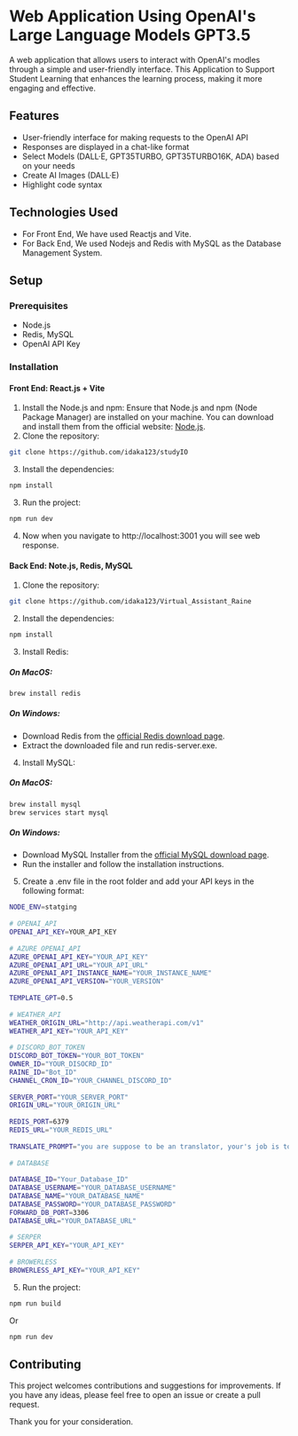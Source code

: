 # Web Application Using OpenAI's Large Language Models GPT3.5

A web application that allows users to interact with OpenAI's modles through a simple and user-friendly interface.
This Application to Support Student Learning that enhances the learning process, making it more engaging and effective.


## Features
- User-friendly interface for making requests to the OpenAI API
- Responses are displayed in a chat-like format
- Select Models (DALL·E, GPT35TURBO, GPT35TURBO16K, ADA) based on your needs
- Create AI Images (DALL·E)
- Highlight code syntax

## Technologies Used
- For Front End, We have used Reactjs and Vite.
- For Back End, We used Nodejs and Redis with MySQL as the Database Management System.

## Setup
### Prerequisites
- Node.js
- Redis, MySQL
- OpenAI API Key
### Installation
#### Front End: React.js + Vite
1. Install the Node.js and npm:
Ensure that Node.js and npm (Node Package Manager) are installed on your machine. You can download and install them from the official website: <a href="https://nodejs.org/en" target="_blank">Node.js</a>.
2. Clone the repository:
```sh
git clone https://github.com/idaka123/studyIO
```
3. Install the dependencies:
```sh
npm install
```
3. Run the project:
```sh
npm run dev
```
4. Now when you navigate to http://localhost:3001 you will see web response.
#### Back End: Note.js, Redis, MySQL
1. Clone the repository:
```sh
git clone https://github.com/idaka123/Virtual_Assistant_Raine
```
2. Install the dependencies:
```sh
npm install
```
3. Install Redis:
##### On MacOS:
```sh
brew install redis
```
##### On Windows:
- Download Redis from the <a href="https://redis.io/download/" target="_blank">official Redis download page</a>.
- Extract the downloaded file and run redis-server.exe.
4. Install MySQL:
##### On MacOS:
```sh
brew install mysql
brew services start mysql
```
##### On Windows:
- Download MySQL Installer from the <a href="https://www.mysql.com/downloads/" target="_blank">official MySQL download page</a>.
- Run the installer and follow the installation instructions.
5. Create a .env file in the root folder and add your API keys in the following format:
```sh
NODE_ENV=statging
 
# OPENAI_API
OPENAI_API_KEY=YOUR_API_KEY
 
# AZURE OPENAI_API
AZURE_OPENAI_API_KEY="YOUR_API_KEY"
AZURE_OPENAI_API_URL="YOUR_API_URL"
AZURE_OPENAI_API_INSTANCE_NAME="YOUR_INSTANCE_NAME"
AZURE_OPENAI_API_VERSION="YOUR_VERSION"
 
TEMPLATE_GPT=0.5
 
# WEATHER_API
WEATHER_ORIGIN_URL="http://api.weatherapi.com/v1"
WEATHER_API_KEY="YOUR_API_KEY"
 
# DISCORD_BOT_TOKEN
DISCORD_BOT_TOKEN="YOUR_BOT_TOKEN"
OWNER_ID="YOUR_DISOCRD_ID"
RAINE_ID="Bot_ID"
CHANNEL_CRON_ID="YOUR_CHANNEL_DISCORD_ID"
 
SERVER_PORT="YOUR_SERVER_PORT"
ORIGIN_URL="YOUR_ORIGIN_URL"
 
REDIS_PORT=6379
REDIS_URL="YOUR_REDIS_URL"
 
TRANSLATE_PROMPT="you are suppose to be an translator, your's job is to translate the text into english, with 5 explaination and usage examples of that case in Japanese, and you are a loyal assistant of Raine"
 
# DATABASE
 
DATABASE_ID="Your_Database_ID"
DATABASE_USERNAME="YOUR_DATABASE_USERNAME"
DATABASE_NAME="YOUR_DATABASE_NAME"
DATABASE_PASSWORD="YOUR_DATABASE_PASSWORD"
FORWARD_DB_PORT=3306
DATABASE_URL="YOUR_DATABASE_URL"
 
# SERPER
SERPER_API_KEY="YOUR_API_KEY"
 
# BROWERLESS
BROWERLESS_API_KEY="YOUR_API_KEY"

```
5. Run the project:
```sh
npm run build
```
Or
```sh
npm run dev 
```


## Contributing

This project welcomes contributions and suggestions for improvements. If you have any ideas, please feel free to open an issue or create a pull request.

Thank you for your consideration.

